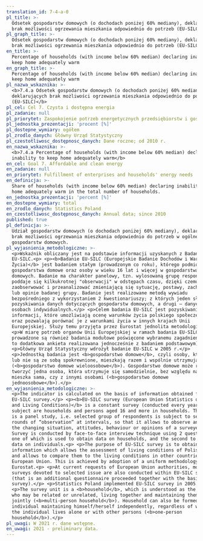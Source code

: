 ```yaml
---
translation_id: 7-4-a-0
pl_title: >-
  Odsetek gospodarstw domowych (o dochodach poniżej 60% mediany), deklarujących
  brak możliwości ogrzewania mieszkania odpowiednio do potrzeb (EU-SILC)
pl_graph_title: >-
  Odsetek gospodarstw domowych (o dochodach poniżej 60% mediany), deklarujących
  brak możliwości ogrzewania mieszkania odpowiednio do potrzeb (EU-SILC)
en_title: >-
  Percentage of households (with income below 60% median) declaring inability to
  keep home adequately warm
en_graph_title: >-
  Percentage of households (with income below 60% median) declaring inability to
  keep home adequately warm
pl_nazwa_wskaznika: >-
  <b>7.4.a Odsetek gospodarstw domowych (o dochodach poniżej 60% mediany),
  deklarujących brak możliwości ogrzewania mieszkania odpowiednio do potrzeb
  (EU-SILC)</b>
pl_cel: Cel 7. Czysta i dostępna energia
pl_zadanie: null
pl_priorytet: Zaspokojenie potrzeb energetycznych przedsiębiorstw i gospodarstw domowych
pl_jednostka_prezentacji: 'procent [%]'
pl_dostepne_wymiary: ogółem
pl_zrodlo_danych: Główny Urząd Statystyczny
pl_czestotliwosc_dostępnosc_danych: Dane roczne; od 2010 r.
en_nazwa_wskaznika: >-
  <b>7.4.a Percentage of households (with income below 60% median) declaring
  inability to keep home adequately warm</b>
en_cel: Goal 7. Affordable and clean energy
en_zadanie: null
en_priorytet: Fulfillment of enterprises and households' energy needs
en_definicja: >-
  Share of households (with income below 60% median) declaring inability to keep
  home adequately warm in the total number of households.
en_jednostka_prezentacji: 'percent [%]'
en_dostepne_wymiary: total
en_zrodlo_danych: Statistics Poland
en_czestotliwosc_dostępnosc_danych: Annual data; since 2010
published: true
pl_definicja: >-
  Udział gospodarstw domowych (o dochodach poniżej 60% mediany), deklarujących
  brak możliwości ogrzewania mieszkania odpowiednio do potrzeb w ogólnej liczbie
  gospodarstw domowych.
pl_wyjasnienia_metodologiczne: >-
  <p>Wskaźnik obliczany jest na podstawie informacji uzyskanych z Badania
  EU-SILC.<p> <p><b>Badanie EU-SILC (Europejskie Badanie Dochodów i Warunków
  Życia)</b> jest badaniem stałym (prowadzonym co roku), którego podmiotem są
  gospodarstwa domowe oraz osoby w wieku 16 lat i więcej w gospodarstwach
  domowych. Badanie ma charakter panelowy, tzn. wylosowaną grupę respondentów
  poddaje się kilkukrotnej "obserwacji" w odstępach czasu, dzięki czemu można
  zaobserwować i przeanalizować zmieniającą się sytuację, postawy, zachowania
  lub opinie badanej grupy. Badanie jest realizowane metodą wywiadu
  bezpośredniego z wykorzystaniem 2 kwestionariuszy; z których jeden służy do
  pozyskiwania danych dotyczących gospodarstw domowych, a drugi – danych o
  osobach indywidualnych.</p> <p>Celem badania EU-SILC jest pozyskiwanie
  informacji, które umożliwiają ocenę warunków życia polskiego społeczeństwa
  oraz pozwalają porównać je z warunkami życia w innych krajach Unii
  Europejskiej. Służy temu przyjęta przez Eurostat jednolita metodologia.</p>
  <p>W miarę potrzeb organów Unii Europejskiej w ramach badania EU-SILC
  prowadzone są również badania modułowe poświęcone wybranemu zagadnieniu (jest
  to dodatkowa ankieta realizowana jednocześnie z badaniem podstawowym).</p>
  <p>Główny Urząd Statystyczny wdrożył badanie EU-SILC w 2005 r.</p>
  <p>Jednostką badania jest <b>gospodarstwo domowe</b>, czyli osoby, które są
  lub nie są ze sobą spokrewnione, mieszkają razem i wspólnie utrzymują się
  (<b>gospodarstwo domowe wieloosobowe</b>). Gospodarstwo domowe może również
  tworzyć jedna osoba, która utrzymuje się samodzielnie, bez względu na to, czy
  mieszka sama, czy z innymi osobami (<b>gospodarstwo domowe
  jednoosobowe</b>).</p>
en_wyjasnienia_metodologiczne: >-
  <p>The indicator is calculated on the basis of information obtained from the
  EU-SILC survey.</p> <p><b>EU-SILC survey (European Union Statistics on Income
  and Living Conditions)</b> is a constant survey (conducted every year) whose
  subject are households and persons aged 16 and more in households. The survey
  is a panel study, i.e. selected group of respondents is subject to several
  rounds of “observation” at intervals, so that it allows to observe and analyze
  the changing situation, attitudes, behaviour or opinions of a surveyed group.
  Survey is conducted by face-to-face interview technique using 2 questionnaires
  one of which is used to obtain data on households, and the second to obtain
  data on individuals.<p> <p>The purpose of EU-SILC survey is to obtain
  information which allows the assessment of living conditions of Polish society
  and allows to compare them to the living conditions in other countries of
  European Union. This is achieved by adoption of a uniform methodology by
  Eurostat.<p> <p>At current requests of European Union authorities, module
  surveys devoted to selected issue are also conducted within EU-SILC survey
  (that is an additional questionnaire proceeded together with the basic
  survey).</p> <p>Statistics Poland implemented EU-SILC survey in 2005.</p>
  <p>The survey unit is a <b>household</b>, which is understood as the persons
  who may be related or unrelated, living together and maintaining themselves
  jointly (<b>multi-person household</b>). Household can also be formed by one
  individual maintaining himself/herself independently, regardless of whether
  the individual lives alone or with other persons (<b>one-person
  household</b>).</p>
pl_uwagi: W 2021 r. dane wstępne.
en_uwagi: 2021 - preliminary data.
---
```

